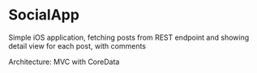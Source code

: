 # SocialApp 

Simple iOS application, fetching posts from REST endpoint and showing detail view for each post, with comments

Architecture: MVC with CoreData 
